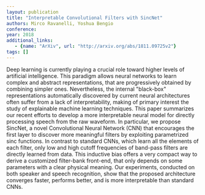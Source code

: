```yaml
---
layout: publication
title: "Interpretable Convolutional Filters with SincNet"
authors: Mirco Ravanelli, Yoshua Bengio
conference: 
year: 2018
additional_links: 
   - {name: "ArXiv", url: "http://arxiv.org/abs/1811.09725v2"}
tags: []
---
```

Deep learning is currently playing a crucial role toward higher levels of
artificial intelligence. This paradigm allows neural networks to learn complex
and abstract representations, that are progressively obtained by combining
simpler ones. Nevertheless, the internal "black-box" representations
automatically discovered by current neural architectures often suffer from a
lack of interpretability, making of primary interest the study of explainable
machine learning techniques. This paper summarizes our recent efforts to
develop a more interpretable neural model for directly processing speech from
the raw waveform. In particular, we propose SincNet, a novel Convolutional
Neural Network (CNN) that encourages the first layer to discover more
meaningful filters by exploiting parametrized sinc functions. In contrast to
standard CNNs, which learn all the elements of each filter, only low and high
cutoff frequencies of band-pass filters are directly learned from data. This
inductive bias offers a very compact way to derive a customized filter-bank
front-end, that only depends on some parameters with a clear physical meaning.
Our experiments, conducted on both speaker and speech recognition, show that
the proposed architecture converges faster, performs better, and is more
interpretable than standard CNNs.